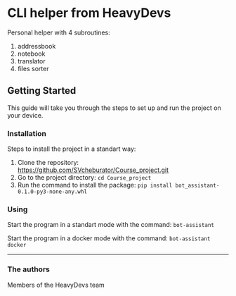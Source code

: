 # CLI helper from HeavyDevs

Personal helper with 4 subroutines:

 1. addressbook
 2. notebook
 3. translator
 4. files sorter

## Getting Started

This guide will take you through the steps to set up and run the project on your device.


### Installation

Steps to install the project in a standart way:

1. Clone the repository: https://github.com/SVcheburator/Course_project.git
2. Go to the project directory: `cd Course_project`
3. Run the command to install the package: `pip install bot_assistant-0.1.0-py3-none-any.whl`

### Using

Start the program in a standart mode with the command: `bot-assistant`

Start the program in a docker mode with the command: `bot-assistant docker`

---------

### The authors

Members of the HeavyDevs team

